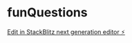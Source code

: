 # funQuestions

[Edit in StackBlitz next generation editor ⚡️](https://stackblitz.com/~/github.com/Arious18/funQuestions)